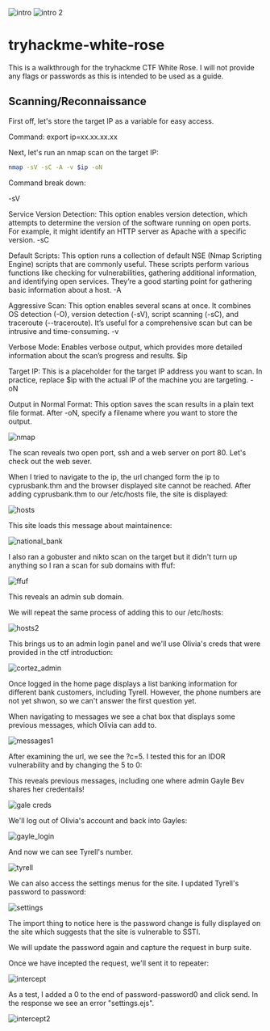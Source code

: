 ![intro](https://github.com/user-attachments/assets/ea44f140-2536-41c9-966b-07d1befd83bd)
![intro 2](https://github.com/user-attachments/assets/8a38ad71-ae4f-438d-a15d-559edd19ef4a)

# tryhackme-white-rose

This is a walkthrough for the tryhackme CTF White Rose. I will not provide any flags or passwords as this is intended to be used as a guide. 

## Scanning/Reconnaissance

First off, let's store the target IP as a variable for easy access.

Command: export ip=xx.xx.xx.xx

Next, let's run an nmap scan on the target IP:
```bash
nmap -sV -sC -A -v $ip -oN
```

Command break down:

-sV

Service Version Detection: This option enables version detection, which attempts to determine the version of the software running on open ports. For example, it might identify an HTTP server as Apache with a specific version.
-sC

Default Scripts: This option runs a collection of default NSE (Nmap Scripting Engine) scripts that are commonly useful. These scripts perform various functions like checking for vulnerabilities, gathering additional information, and identifying open services. They’re a good starting point for gathering basic information about a host.
-A

Aggressive Scan: This option enables several scans at once. It combines OS detection (-O), version detection (-sV), script scanning (-sC), and traceroute (--traceroute). It’s useful for a comprehensive scan but can be intrusive and time-consuming.
-v

Verbose Mode: Enables verbose output, which provides more detailed information about the scan’s progress and results.
$ip

Target IP: This is a placeholder for the target IP address you want to scan. In practice, replace $ip with the actual IP of the machine you are targeting.
-oN

Output in Normal Format: This option saves the scan results in a plain text file format. After -oN, specify a filename where you want to store the output.

![nmap](https://github.com/user-attachments/assets/eb5784e0-9dd7-4851-82e7-5b1a4fdfe474)

The scan reveals two open port, ssh and a web server on port 80. Let's check out the web sever.

When I tried to navigate to the ip, the url changed form the ip to cyprusbank.thm and the browser displayed site cannot be reached. After adding cyprusbank.thm to our /etc/hosts file, the site is displayed:

![hosts](https://github.com/user-attachments/assets/0e8f9346-30a4-49c4-ab3d-20d925bda498)

This site loads this message about maintainence:

![national_bank](https://github.com/user-attachments/assets/492324cc-41a3-4b72-8f05-e09051a08ce6)

I also ran a gobuster and nikto scan on the target but it didn't turn up anything so I ran a scan for sub domains with ffuf:

![ffuf](https://github.com/user-attachments/assets/a0bff6f0-c01b-426d-a5fd-ccfa61abebb6)

This reveals an admin sub domain.

We will repeat the same process of adding this to our /etc/hosts:

![hosts2](https://github.com/user-attachments/assets/178466b4-3c6f-44b2-9290-8926e9d6c14c)

This brings us to an admin login panel and we'll use Olivia's creds that were provided in the ctf introduction:

![cortez_admin](https://github.com/user-attachments/assets/886b2892-b2c1-4ff2-ba4b-82dce9648b2c)

Once logged in the home page displays a list banking information for different bank customers, including Tyrell. However, the phone numbers are not yet shwon, so we can't answer the first question yet. 

When navigating to messages we see a chat box that displays some previous messages, which Olivia can add to.

![messages1](https://github.com/user-attachments/assets/f17fceb5-5902-4fb0-82e2-54326f87b592)

After examining the url, we see the ?c=5. I tested this for an IDOR vulnerability and by changing the 5 to 0:

This reveals previous messages, including one where admin Gayle Bev shares her credentails!

![gale creds](https://github.com/user-attachments/assets/6f54571b-855c-4b13-bb6c-6bbfb1ce34f4)

We'll log out of Olivia's account and back into Gayles:

![gayle_login](https://github.com/user-attachments/assets/b8f3b491-25d2-4585-9524-6082a18eae79)

And now we can see Tyrell's number.

![tyrell](https://github.com/user-attachments/assets/8d515b4e-798c-4b8e-94c8-f7ad3caec65e)

We can also access the settings menus for the site. I updated Tyrell's password to password:

![settings](https://github.com/user-attachments/assets/2f4a61ca-e72d-4faa-b1d3-1509b0d699aa)

The import thing to notice here is the password change is fully displayed on the site which suggests that the site is vulnerable to SSTI.

We will update the password again and capture the request in burp suite.

Once we have incepted the request, we'll sent it to repeater:

![intercept](https://github.com/user-attachments/assets/ebc78c75-e6d1-4215-86cd-d2462392d58b)

As a test, I added a 0 to the end of password-password0 and click send. In the response we see an error "settings.ejs". 

![intercept2](https://github.com/user-attachments/assets/26e4f783-d04f-492b-85b1-8df8a9898632)


